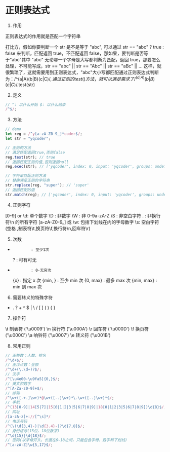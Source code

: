 # 正则表达式

1. 作用

正则表达式的作用就是匹配一个字符串

打比方，假如你要判断一个 str 是不是等于 "abc", 可以通过 str == "abc" ? true : false 来判断，匹配返回 true，不匹配返回 false，那如果，要判断是否等于"abc"其中 "abc" 无论哪一个字母是大写都判断为匹配，返回 true，那要怎么处理，不可能写成，str == "abc" || str == "Abc" || str == "aBc" || ... 这样，就很繁琐了，这就需要用到正则表达式，"abc"大小写都匹配通过正则表达式判断为：/^(a|A)(b|B)(c|C)$/, 通过正则的test()方法，就可以满足需求了 /^(a|A)(b|B)(c|C)$/.test(str)

2. 定义

```js
// ^: 以什么开始 $: 以什么结束
/^$/;
```

3. 方法

```js
// demo
let reg = /^y[a-zA-Z0-9_]*coder$/;
let str = "yqcoder";

// 正则的方法
// 满足匹配返回true,否则false
reg.test(str); // true
// 返回匹配正则的值,否则返回null
reg.exec(str); // ['yqcoder', index: 0, input: 'yqcoder', groups: undefined]

// 字符串匹配正则方法
// 替换满足正则的字符串
str.replace(reg, "super"); // 'super'
// 返回匹配的值
str.match(reg); // ['yqcoder', index: 0, input: 'yqcoder', groups: undefined]
```

4. 正则字符

[0-9] or \d: 单个数字
\D : 非数字
\W : 非 0-9a-zA-Z
\S : 非空白字符
. : 非换行符\n 的所有字符
[a-zA-Z0-9_] 或 \w: 包括下划线在内的字母数字
\s: 空白字符(空格 ,制表符\t,换页符\f,换行符\n,回车符\r)

5. 次数

-             : 至少1次
  ? : 可有可无

*             : 0-无穷次
  {x} : 指定 x 次
  {min, } : 至少 min 次
  {0, max} : 最多 max 次
  {min, max} : min 到 max 次

6. 需要转义的特殊字符

- . ? + ^ $ | \ / [ ] ( ) { }

7. 操作符

\t 制表符 ('\u0009')
\n 换行符 ('\u000A')
\r 回车符 ('\u000D')
\f 换页符 ('\u000C')
\a 响铃符 ('\u0007')
\e 转义符 ('\u001B')

8. 常用正则

```js
// 正整数：人数，排名
/^\d+$/;
// 正浮点数：金额
/^\d+(\.\d+)?$/;
// 汉字
/^[\u4e00-\u9fa5]{0,}$/;
// 英文和数字
/^[A-Za-z0-9]+$/;
// 邮箱
/^\w+([-+.]\w+)*@\w+([-.]\w+)*\.\w+([-.]\w+)*$/;
// 手机
/^(13[0-9]|14[5|7]|15[0|1|2|3|5|6|7|8|9]|18[0|1|2|3|5|6|7|8|9])\d{8}$/;
// 网址
/[a-zA-z]+://[^\s]*/
// 电话号码
/^(\(\d{3,4}-)|\d{3.4}-)?\d{7,8}$/;
// 身份证号(15位、18位数字)
/^\d{15}|\d{18}$/;
// 密码(以字母开头，长度在6~18之间，只能包含字母、数字和下划线)
/^[a-zA-Z]\w{5,17}$/;
```
